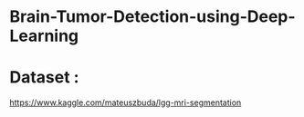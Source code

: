 # Brain-Tumor-Detection-using-Deep-Learning

# Dataset :
 https://www.kaggle.com/mateuszbuda/lgg-mri-segmentation
